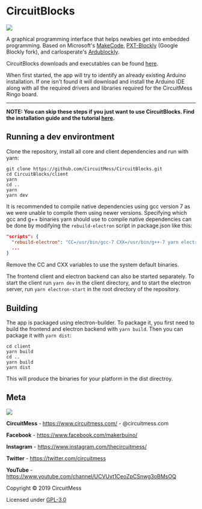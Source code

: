 # CircuitBlocks

<img src="https://www.circuitmess.com/wp-content/uploads/CB-Cover-e1572298172355.png">

A graphical programming interface that helps newbies get into embedded programming. Based on Microsoft's [MakeCode](https://github.com/microsoft/pxt), [PXT-Blockly](https://github.com/microsoft/pxt-blockly) (Google Blockly fork), and carlosperate's [Ardublockly](https://github.com/carlosperate/ardublockly).

CircuitBlocks downloads and executables can be found [here](https://github.com/CircuitMess/CircuitBlocks/releases/).

When first started, the app will try to identify an already existing Arduino installation. If one isn't found it will download and install the Arduino IDE along with all the required drivers and libraries required for the CircuitMess Ringo board.


________________________________________________________________________________________________________________________________________

**NOTE: You can skip these steps if you just want to use CircuitBlocks. Find the installation guide and the tutorial [here](https://www.circuitmess.com/circuitblocks-tutorial/).**

## Running a dev environtment

Clone the repository, install all core and client dependencies and run with yarn:

```shell script
git clone https://github.com/CircuitMess/CircuitBlocks.git
cd CircuitBlocks/client
yarn
cd ..
yarn
yarn dev
```

It is recommended to compile native dependencies using gcc version 7 as we were unable to compile them using newer versions. Specifying which gcc and g++ binaries yarn should use to compile native dependencies can be done by modifying the ```rebuild-electron``` script in package.json like this:

```json
"scripts": {
  "rebuild-electron": "CC=/usr/bin/gcc-7 CXX=/usr/bin/g++-7 yarn electron-rebuild",
  ...
}
```
Remove the CC and CXX variables to use the system default binaries.

The frontend client and electron backend can also be started separately. To start the client run ```yarn dev``` in the client directory, and to start the electron server, run ```yarn electron-start``` in the root directory of the repository.

## Building

The app is packaged using electron-builder. To package it, you first need to build the frontend and electron backend with ```yarn build```. Then you can package it with ```yarn dist```:

```shell script
cd client
yarn build
cd ..
yarn build
yarn dist
```

This will produce the binaries for your platform in the dist directroy.

## Meta


<img src="https://www.circuitmess.com/wp-content/uploads/CM-Meta-BlackHQ2.png">


**CircuitMess** - https://www.circuitmess.com/ - @circuitmess.com

**Facebook** - https://www.facebook.com/makerbuino/

**Instagram** - https://www.instagram.com/thecircuitmess/

**Twitter** - https://twitter.com/circuitmess 

**YouTube** - https://www.youtube.com/channel/UCVUvt1CeoZpCSnwg3oBMsOQ

Copyright © 2019 CircuitMess

Licensed under [GPL-3.0](https://www.gnu.org/licenses/gpl-3.0.html)

